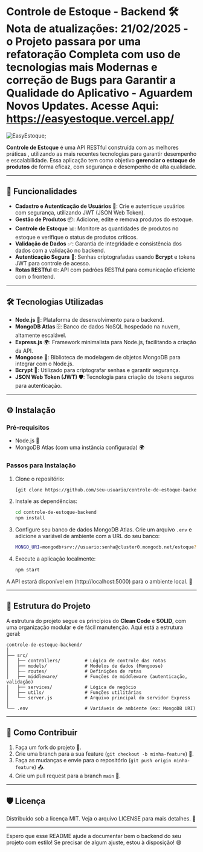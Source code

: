 # Controle de Estoque - Backend 🛠️ Nota de atualizações: 21/02/2025 - o Projeto passara por uma  refatoração Completa com uso de tecnologias mais Modernas e correção de Bugs para Garantir a Qualidade do Aplicativo - Aguardem Novos Updates. Acesse Aqui: https://easyestoque.vercel.app/



![EasyEstoque](https://i.imgur.com/T72fIE7.png);


**Controle de Estoque** é uma API RESTful construída com as melhores práticas , utilizando as mais recentes tecnologias para garantir desempenho e escalabilidade. Essa aplicação tem como objetivo **gerenciar o estoque de produtos** de forma eficaz, com segurança e desempenho de alta qualidade.

---

## 🚀 Funcionalidades

- **Cadastro e Autenticação de Usuários** 👤: Crie e autentique usuários com segurança, utilizando JWT (JSON Web Token).
- **Gestão de Produtos** 📦: Adicione, edite e remova produtos do estoque.
- **Controle de Estoque** 📊: Monitore as quantidades de produtos no estoque e verifique o status de produtos críticos.
- **Validação de Dados** ✅: Garantia de integridade e consistência dos dados com a validação no backend.
- **Autenticação Segura** 🔐: Senhas criptografadas usando **Bcrypt** e tokens JWT para controle de acesso.
- **Rotas RESTful** 🌐: API com padrões RESTful para comunicação eficiente com o frontend.

---

## 🛠️ Tecnologias Utilizadas

- **Node.js** 🚀: Plataforma de desenvolvimento para o backend.
- **MongoDB Atlas** 🗄️: Banco de dados NoSQL hospedado na nuvem, altamente escalável.
- **Express.js** 🌍: Framework minimalista para Node.js, facilitando a criação da API.
- **Mongoose** 🧩: Biblioteca de modelagem de objetos MongoDB para integrar com o Node.js.
- **Bcrypt** 🔑: Utilizado para criptografar senhas e garantir segurança.
- **JSON Web Token (JWT)** 🛡️: Tecnologia para criação de tokens seguros para autenticação.

---

## ⚙️ Instalação

### Pré-requisitos

- Node.js 🚀
- MongoDB Atlas (com uma instância configurada) 🌍

### Passos para Instalação

1. Clone o repositório:

   ```bash
   [git clone https://github.com/seu-usuario/controle-de-estoque-backend.git](https://github.com/FigueiredoTiago/ApiRest-ControleEstoque.git)
   ```

2. Instale as dependências:

   ```bash
   cd controle-de-estoque-backend
   npm install
   ```

3. Configure seu banco de dados MongoDB Atlas. Crie um arquivo `.env` e adicione a variável de ambiente com a URL do seu banco:

   ```bash
   MONGO_URI=mongodb+srv://usuario:senha@cluster0.mongodb.net/estoque?retryWrites=true&w=majority
   ```

4. Execute a aplicação localmente:

   ```bash
   npm start
   ```

A API estará disponível em (http://localhost:5000) para o ambiente local. 🌱

---

## 📑 Estrutura do Projeto

A estrutura do projeto segue os princípios do **Clean Code** e **SOLID**, com uma organização modular e de fácil manutenção. Aqui está a estrutura geral:

```
controle-de-estoque-backend/
│
├── src/
│   ├── controllers/         # Lógica de controle das rotas
│   ├── models/              # Modelos de dados (Mongoose)
│   ├── routes/              # Definições de rotas
│   ├── middleware/          # Funções de middleware (autenticação, validação)
│   ├── services/            # Lógica de negócio
│   ├── utils/               # Funções utilitárias
│   └── server.js            # Arquivo principal do servidor Express
│
└── .env                     # Variáveis de ambiente (ex: MongoDB URI)
```

---

## 🤝 Como Contribuir

1. Faça um fork do projeto 🍴.
2. Crie uma branch para a sua feature (`git checkout -b minha-feature`) 🔧.
3. Faça as mudanças e envie para o repositório (`git push origin minha-feature`) 📤.
4. Crie um pull request para a branch `main` 🔄.

---

## 🛡️ Licença

Distribuído sob a licença MIT. Veja o arquivo LICENSE para mais detalhes. 📄

---

Espero que esse README ajude a documentar bem o backend do seu projeto com estilo! Se precisar de algum ajuste, estou à disposição! 😄
